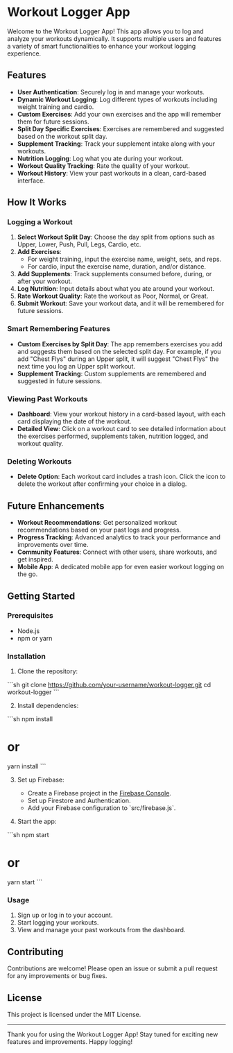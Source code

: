 
# Workout Logger App

Welcome to the Workout Logger App! This app allows you to log and analyze your workouts dynamically. It supports multiple users and features a variety of smart functionalities to enhance your workout logging experience.

## Features

- **User Authentication**: Securely log in and manage your workouts.
- **Dynamic Workout Logging**: Log different types of workouts including weight training and cardio.
- **Custom Exercises**: Add your own exercises and the app will remember them for future sessions.
- **Split Day Specific Exercises**: Exercises are remembered and suggested based on the workout split day.
- **Supplement Tracking**: Track your supplement intake along with your workouts.
- **Nutrition Logging**: Log what you ate during your workout.
- **Workout Quality Tracking**: Rate the quality of your workout.
- **Workout History**: View your past workouts in a clean, card-based interface.

## How It Works

### Logging a Workout

1. **Select Workout Split Day**: Choose the day split from options such as Upper, Lower, Push, Pull, Legs, Cardio, etc.
2. **Add Exercises**:
   - For weight training, input the exercise name, weight, sets, and reps.
   - For cardio, input the exercise name, duration, and/or distance.
3. **Add Supplements**: Track supplements consumed before, during, or after your workout.
4. **Log Nutrition**: Input details about what you ate around your workout.
5. **Rate Workout Quality**: Rate the workout as Poor, Normal, or Great.
6. **Submit Workout**: Save your workout data, and it will be remembered for future sessions.

### Smart Remembering Features

- **Custom Exercises by Split Day**: The app remembers exercises you add and suggests them based on the selected split day. For example, if you add "Chest Flys" during an Upper split, it will suggest "Chest Flys" the next time you log an Upper split workout.
- **Supplement Tracking**: Custom supplements are remembered and suggested in future sessions.

### Viewing Past Workouts

- **Dashboard**: View your workout history in a card-based layout, with each card displaying the date of the workout.
- **Detailed View**: Click on a workout card to see detailed information about the exercises performed, supplements taken, nutrition logged, and workout quality.

### Deleting Workouts

- **Delete Option**: Each workout card includes a trash icon. Click the icon to delete the workout after confirming your choice in a dialog.

## Future Enhancements

- **Workout Recommendations**: Get personalized workout recommendations based on your past logs and progress.
- **Progress Tracking**: Advanced analytics to track your performance and improvements over time.
- **Community Features**: Connect with other users, share workouts, and get inspired.
- **Mobile App**: A dedicated mobile app for even easier workout logging on the go.

## Getting Started

### Prerequisites

- Node.js
- npm or yarn

### Installation

1. Clone the repository:

\`\`\`sh
git clone https://github.com/your-username/workout-logger.git
cd workout-logger
\`\`\`

2. Install dependencies:

\`\`\`sh
npm install
# or
yarn install
\`\`\`

3. Set up Firebase:

   - Create a Firebase project in the [Firebase Console](https://console.firebase.google.com/).
   - Set up Firestore and Authentication.
   - Add your Firebase configuration to \`src/firebase.js\`.

4. Start the app:

\`\`\`sh
npm start
# or
yarn start
\`\`\`

### Usage

1. Sign up or log in to your account.
2. Start logging your workouts.
3. View and manage your past workouts from the dashboard.

## Contributing

Contributions are welcome! Please open an issue or submit a pull request for any improvements or bug fixes.

## License

This project is licensed under the MIT License.

---

Thank you for using the Workout Logger App! Stay tuned for exciting new features and improvements. Happy logging!

